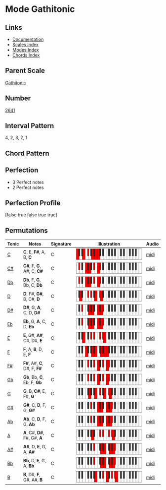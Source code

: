 # Mode Gathitonic

## Links

- [Documentation](index.md)
- [Scales Index](Scales.md)
- [Modes Index](Modes.md)
- [Chords Index](Chords.md)

## Parent Scale

[Gathitonic](ScaleGathitonic.md)

## Number

[2641](https://ianring.com/musictheory/scales/2641)

## Interval Pattern

4, 2, 3, 2, 1

## Chord Pattern



## Perfection

- 3 Perfect notes
- 2 Perfect notes

## Perfection Profile

[false true false true true]

## Permutations

| Tonic | Notes | Signature | Illustration | Audio |
|-------|-------|-----------|--------------|-------|
| [C](ModeCNaturalGathitonic.md) | **C**, E, **F#**, A, B, **C** | C | ![CNaturalGathitonic](ModeCNaturalGathitonic.png) | [midi](https://github.com/edipermadi/music/blob/main/docs/ModeCNaturalGathitonic.mid?raw=true) |
| [C#](ModeCSharpGathitonic.md) | **C#**, F, **G**, A#, C, **C#** | C | ![CSharpGathitonic](ModeCSharpGathitonic.png) | [midi](https://github.com/edipermadi/music/blob/main/docs/ModeCSharpGathitonic.mid?raw=true) |
| [Db](ModeDFlatGathitonic.md) | **Db**, F, **G**, Bb, C, **Db** | C | ![DFlatGathitonic](ModeDFlatGathitonic.png) | [midi](https://github.com/edipermadi/music/blob/main/docs/ModeDFlatGathitonic.mid?raw=true) |
| [D](ModeDNaturalGathitonic.md) | **D**, F#, **G#**, B, C#, **D** | C | ![DNaturalGathitonic](ModeDNaturalGathitonic.png) | [midi](https://github.com/edipermadi/music/blob/main/docs/ModeDNaturalGathitonic.mid?raw=true) |
| [D#](ModeDSharpGathitonic.md) | **D#**, G, **A**, C, D, **D#** | C | ![DSharpGathitonic](ModeDSharpGathitonic.png) | [midi](https://github.com/edipermadi/music/blob/main/docs/ModeDSharpGathitonic.mid?raw=true) |
| [Eb](ModeEFlatGathitonic.md) | **Eb**, G, **A**, C, D, **Eb** | C | ![EFlatGathitonic](ModeEFlatGathitonic.png) | [midi](https://github.com/edipermadi/music/blob/main/docs/ModeEFlatGathitonic.mid?raw=true) |
| [E](ModeENaturalGathitonic.md) | **E**, G#, **A#**, C#, D#, **E** | C | ![ENaturalGathitonic](ModeENaturalGathitonic.png) | [midi](https://github.com/edipermadi/music/blob/main/docs/ModeENaturalGathitonic.mid?raw=true) |
| [F](ModeFNaturalGathitonic.md) | **F**, A, **B**, D, E, **F** | C | ![FNaturalGathitonic](ModeFNaturalGathitonic.png) | [midi](https://github.com/edipermadi/music/blob/main/docs/ModeFNaturalGathitonic.mid?raw=true) |
| [F#](ModeFSharpGathitonic.md) | **F#**, A#, **C**, D#, F, **F#** | C | ![FSharpGathitonic](ModeFSharpGathitonic.png) | [midi](https://github.com/edipermadi/music/blob/main/docs/ModeFSharpGathitonic.mid?raw=true) |
| [Gb](ModeGFlatGathitonic.md) | **Gb**, Bb, **C**, Eb, F, **Gb** | C | ![GFlatGathitonic](ModeGFlatGathitonic.png) | [midi](https://github.com/edipermadi/music/blob/main/docs/ModeGFlatGathitonic.mid?raw=true) |
| [G](ModeGNaturalGathitonic.md) | **G**, B, **C#**, E, F#, **G** | C | ![GNaturalGathitonic](ModeGNaturalGathitonic.png) | [midi](https://github.com/edipermadi/music/blob/main/docs/ModeGNaturalGathitonic.mid?raw=true) |
| [G#](ModeGSharpGathitonic.md) | **G#**, C, **D**, F, G, **G#** | C | ![GSharpGathitonic](ModeGSharpGathitonic.png) | [midi](https://github.com/edipermadi/music/blob/main/docs/ModeGSharpGathitonic.mid?raw=true) |
| [Ab](ModeAFlatGathitonic.md) | **Ab**, C, **D**, F, G, **Ab** | C | ![AFlatGathitonic](ModeAFlatGathitonic.png) | [midi](https://github.com/edipermadi/music/blob/main/docs/ModeAFlatGathitonic.mid?raw=true) |
| [A](ModeANaturalGathitonic.md) | **A**, C#, **D#**, F#, G#, **A** | C | ![ANaturalGathitonic](ModeANaturalGathitonic.png) | [midi](https://github.com/edipermadi/music/blob/main/docs/ModeANaturalGathitonic.mid?raw=true) |
| [A#](ModeASharpGathitonic.md) | **A#**, D, **E**, G, A, **A#** | C | ![ASharpGathitonic](ModeASharpGathitonic.png) | [midi](https://github.com/edipermadi/music/blob/main/docs/ModeASharpGathitonic.mid?raw=true) |
| [Bb](ModeBFlatGathitonic.md) | **Bb**, D, **E**, G, A, **Bb** | C | ![BFlatGathitonic](ModeBFlatGathitonic.png) | [midi](https://github.com/edipermadi/music/blob/main/docs/ModeBFlatGathitonic.mid?raw=true) |
| [B](ModeBNaturalGathitonic.md) | **B**, D#, **F**, G#, A#, **B** | C | ![BNaturalGathitonic](ModeBNaturalGathitonic.png) | [midi](https://github.com/edipermadi/music/blob/main/docs/ModeBNaturalGathitonic.mid?raw=true) |
